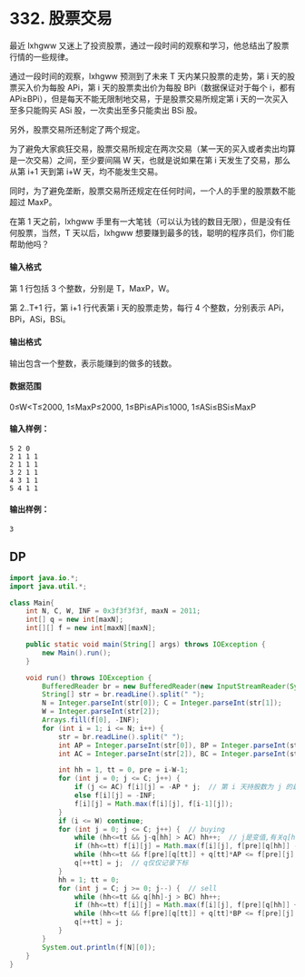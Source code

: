 # 332. 股票交易

最近 lxhgww 又迷上了投资股票，通过一段时间的观察和学习，他总结出了股票行情的一些规律。

通过一段时间的观察，lxhgww 预测到了未来 T 天内某只股票的走势，第 i 天的股票买入价为每股 APi，第 i 天的股票卖出价为每股 BPi（数据保证对于每个 i，都有 APi≥BPi），但是每天不能无限制地交易，于是股票交易所规定第 i 天的一次买入至多只能购买 ASi 股，一次卖出至多只能卖出 BSi 股。

另外，股票交易所还制定了两个规定。

为了避免大家疯狂交易，股票交易所规定在两次交易（某一天的买入或者卖出均算是一次交易）之间，至少要间隔 W 天，也就是说如果在第 i 天发生了交易，那么从第 i+1 天到第 i+W 天，均不能发生交易。

同时，为了避免垄断，股票交易所还规定在任何时间，一个人的手里的股票数不能超过 MaxP。

在第 1 天之前，lxhgww 手里有一大笔钱（可以认为钱的数目无限），但是没有任何股票，当然，T 天以后，lxhgww 想要赚到最多的钱，聪明的程序员们，你们能帮助他吗？

#### 输入格式

第 1 行包括 3 个整数，分别是 T，MaxP，W。

第 2..T+1 行，第 i+1 行代表第 i 天的股票走势，每行 4 个整数，分别表示 APi，BPi，ASi，BSi。

#### 输出格式

输出包含一个整数，表示能赚到的做多的钱数。

#### 数据范围

0≤W<T≤2000, 1≤MaxP≤2000, 1≤BPi≤APi≤1000, 1≤ASi≤BSi≤MaxP

#### 输入样例：

```
5 2 0
2 1 1 1
2 1 1 1
3 2 1 1
4 3 1 1
5 4 1 1
```

#### 输出样例：

```
3
```



## DP

```java
import java.io.*;
import java.util.*;

class Main{
    int N, C, W, INF = 0x3f3f3f3f, maxN = 2011;
    int[] q = new int[maxN];
    int[][] f = new int[maxN][maxN];

    public static void main(String[] args) throws IOException {
        new Main().run();
    }

    void run() throws IOException {
        BufferedReader br = new BufferedReader(new InputStreamReader(System.in));
        String[] str = br.readLine().split(" ");
        N = Integer.parseInt(str[0]); C = Integer.parseInt(str[1]);
        W = Integer.parseInt(str[2]);
        Arrays.fill(f[0], -INF);
        for (int i = 1; i <= N; i++) {
            str = br.readLine().split(" ");
            int AP = Integer.parseInt(str[0]), BP = Integer.parseInt(str[1]);
            int AC = Integer.parseInt(str[2]), BC = Integer.parseInt(str[3]);

            int hh = 1, tt = 0, pre = i-W-1;
            for (int j = 0; j <= C; j++) {
                if (j <= AC) f[i][j] = -AP * j;  // 第 i 天持股数为 j 的最大收益
                else f[i][j] = -INF;
                f[i][j] = Math.max(f[i][j], f[i-1][j]);
            }
            if (i <= W) continue;
            for (int j = 0; j <= C; j++) {  // buying
                while (hh<=tt && j-q[hh] > AC) hh++;  // j是变值,有关q[hh]的值可以单调对列优化,也可以循环
                if (hh<=tt) f[i][j] = Math.max(f[i][j], f[pre][q[hh]] - (j-q[hh])*AP);
                while (hh<=tt && f[pre][q[tt]] + q[tt]*AP <= f[pre][j] + j*AP) tt--; // j如果入列就变成q[tt]了
                q[++tt] = j;  // q仅仅记录下标
            }
            hh = 1; tt = 0;
            for (int j = C; j >= 0; j--) {  // sell
                while (hh<=tt && q[hh]-j > BC) hh++;
                if (hh<=tt) f[i][j] = Math.max(f[i][j], f[pre][q[hh]] + (q[hh]-j)*BP);
                while (hh<=tt && f[pre][q[tt]] + q[tt]*BP <= f[pre][j] + j*BP) tt--;
                q[++tt] = j;
            }
        }
        System.out.println(f[N][0]);
    }
}
```

